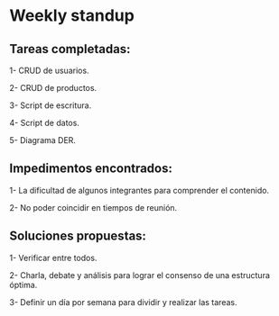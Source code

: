 # Weekly standup

## Tareas completadas:

1- CRUD de usuarios.

2- CRUD de productos.

3- Script de escritura.

4- Script de datos.

5- Diagrama DER.

## Impedimentos encontrados:

1- La dificultad de algunos integrantes para comprender el contenido.

2- No poder coincidir en tiempos de reunión.

## Soluciones propuestas:

1- Verificar entre todos. 

2- Charla, debate y análisis para lograr el consenso de una estructura óptima.

3- Definir un día por semana para dividir y realizar las tareas.